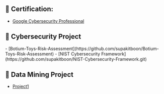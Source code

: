 <h2>📃 Certification:</h2>

- [Google Cybersecurity Professional](https://www.coursera.org/account/accomplishments/professional-cert/3S2KPZ6RQU5B)

<h2>💾 Cybersecurity Project </h2>
- [Botium-Toys-Risk-Assessment](https://github.com/supakitboon/Botium-Toys-Risk-Assessment)
- [NIST Cybersecurity Framework](https://github.com/supakitboon/NIST-Cybersecurity-Framework.git)

<h2>💾 Data Mining Project </h2>

- [Project1](https://github.com/supakitboon/Project1.git)
